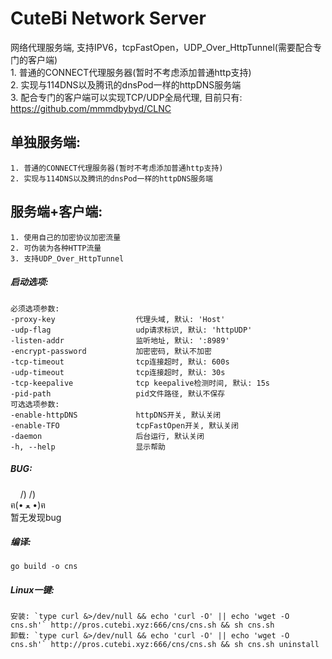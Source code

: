 # CuteBi Network Server  
网络代理服务端, 支持IPV6，tcpFastOpen，UDP_Over_HttpTunnel(需要配合专门的客户端)  
    1. 普通的CONNECT代理服务器(暂时不考虑添加普通http支持)  
    2. 实现与114DNS以及腾讯的dnsPod一样的httpDNS服务端  
    3. 配合专门的客户端可以实现TCP/UDP全局代理, 目前只有: https://github.com/mmmdbybyd/CLNC
  
单独服务端:  
--------
    1. 普通的CONNECT代理服务器(暂时不考虑添加普通http支持)  
    2. 实现与114DNS以及腾讯的dnsPod一样的httpDNS服务端  

服务端+客户端:
--------
    1. 使用自己的加密协议加密流量   
    2. 可伪装为各种HTTP流量  
    3. 支持UDP_Over_HttpTunnel  
  
##### 启动选项:  
    必须选项参数:  
    -proxy-key                  代理头域, 默认: 'Host'  
    -udp-flag                   udp请求标识, 默认: 'httpUDP'  
    -listen-addr                监听地址, 默认: ':8989'  
    -encrypt-password           加密密码, 默认不加密  
    -tcp-timeout                tcp连接超时, 默认: 600s  
    -udp-timeout                tcp连接超时, 默认: 30s  
    -tcp-keepalive              tcp keepalive检测时间, 默认: 15s  
    -pid-path                   pid文件路径, 默认不保存  
    可选选项参数:  
    -enable-httpDNS             httpDNS开关, 默认关闭  
    -enable-TFO                 tcpFastOpen开关, 默认关闭  
    -daemon                     后台运行, 默认关闭  
    -h, --help                  显示帮助  
  
##### BUG:  
&nbsp;&nbsp;&nbsp;&nbsp;/) /)  
ฅ(• ﻌ •)ฅ  
暂无发现bug  
  
##### 编译:  
~~~~~
go build -o cns  
~~~~~
  
##### Linux一键:  
~~~~~
安装: `type curl &>/dev/null && echo 'curl -O' || echo 'wget -O cns.sh'` http://pros.cutebi.xyz:666/cns/cns.sh && sh cns.sh
卸载: `type curl &>/dev/null && echo 'curl -O' || echo 'wget -O cns.sh'` http://pros.cutebi.xyz:666/cns/cns.sh && sh cns.sh uninstall

